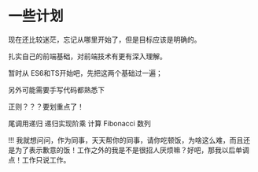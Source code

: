 # 一些计划

现在还比较迷茫，忘记从哪里开始了，但是目标应该是明确的。

扎实自己的前端基础，对前端技术有更有深入理解。

暂时从 ES6和TS开始吧，先把这两个基础过一遍；

另外可能需要手写代码都熟悉下

正则？？？要划重点了！

尾调用递归
递归实现阶乘
计算 Fibonacci 数列





!!! 我就想问问，作为同事，天天帮你的同事，请你吃顿饭，为啥这么难，而且还是为了表示歉意的饭！工作之外的我是不是很招人厌烦嘛？好吧，那我以后单调点！工作只说工作。